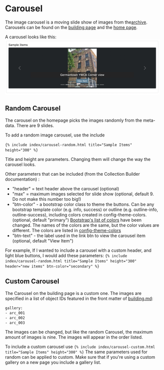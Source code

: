 # Carousel 

The image carousel is a moving slide show of images from the[archive](https://digbmc.github.io/germantown-y/archive.html). Carousels can be found on the [building page](https://digbmc.github.io/germantown-y/building.html) and the [home page](https://digbmc.github.io/germantown-y/).

A carousel looks like this:
![A screenshot of an image slideshow](screenshots/carousel-1.png)

## Random Carousel
The carousel on the homepage picks the images randomly from the meta-data. There are 9 slides.

To add a random image carousel, use the include

```{% include index/carousel-random.html title="Sample Items" height="300" %}```

Title and height are parameters. Changing them will change the way the carousel looks.

Other parameters that can be included (from the Collection Builder documentation) :
 - "header" = text header above the carousel (optional)
 - "max" = maximum images selected for slide show (optional, default 9. Do not make this number too big!)
 - "btn-color" - a bootstrap color class to theme the buttons. Can be any bootstrap template color (e.g. info, success) or outline (e.g. outline-info, outline-success), including colors created in config-theme-colors. (optional, default "primary") [Bootstrap's list of colors](https://getbootstrap.com/docs/5.0/customize/color/) have been changed. The names of the colors are the same, but the color values are different. The colors are listed in [config-theme-colors](../_data/config-theme-colors.csv)
 - "btn-text" - the label used in the link btn to view the carousel item (optional, default "View Item")

 For example, If I wanted to include a carousel with a custom header, and light blue buttons, I would add these parameters:
 `{% include index/carousel-random.html title="Sample Items" height="300" header="new items" btn-color="secondary" %}`

## Custom Carousel
The Carousel on the building page is a custom one. The images are specified in a list of object IDs featured in the front matter of [building.md](../pages/building.md):

```
gallery:
- arc_001
- arc_002
- arc_003
```

The images can be changed, but like the random Carousel, the maximum amount of images is nine. The images will appear in the order listed.

 To include a custom carousel use ```{% include index/carousel-custom.html title="Sample Items" height="300" %}``` The same parameters used for random can be applied to custom. Make sure that if you're using a custom gallery on a new page you include a gallery list.

